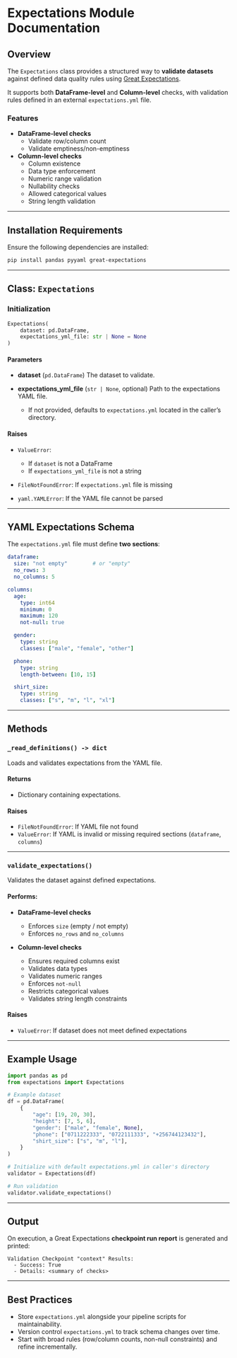 # Expectations Module Documentation

## Overview

The `Expectations` class provides a structured way to **validate datasets** against defined data quality rules using [Great Expectations](https://greatexpectations.io/).  

It supports both **DataFrame-level** and **Column-level** checks, with validation rules defined in an external `expectations.yml` file.

### Features
- **DataFrame-level checks**
  - Validate row/column count
  - Validate emptiness/non-emptiness
- **Column-level checks**
  - Column existence
  - Data type enforcement
  - Numeric range validation
  - Nullability checks
  - Allowed categorical values
  - String length validation

---

## Installation Requirements

Ensure the following dependencies are installed:

```bash
pip install pandas pyyaml great-expectations
````

---

## Class: `Expectations`

### Initialization

```python
Expectations(
    dataset: pd.DataFrame,
    expectations_yml_file: str | None = None
)
```

#### Parameters

* **dataset** (`pd.DataFrame`)
  The dataset to validate.
* **expectations\_yml\_file** (`str | None`, optional)
  Path to the expectations YAML file.

  * If not provided, defaults to `expectations.yml` located in the caller’s directory.

#### Raises

* `ValueError`:

  * If `dataset` is not a DataFrame
  * If `expectations_yml_file` is not a string
* `FileNotFoundError`:
  If `expectations.yml` file is missing
* `yaml.YAMLError`:
  If the YAML file cannot be parsed

---

## YAML Expectations Schema

The `expectations.yml` file must define **two sections**:

```yaml
dataframe:
  size: "not empty"        # or "empty"
  no_rows: 3
  no_columns: 5

columns:
  age:
    type: int64
    minimum: 0
    maximum: 120
    not-null: true

  gender:
    type: string
    classes: ["male", "female", "other"]

  phone:
    type: string
    length-between: [10, 15]

  shirt_size:
    type: string
    classes: ["s", "m", "l", "xl"]
```

---

## Methods

### `_read_definitions() -> dict`

Loads and validates expectations from the YAML file.

#### Returns

* Dictionary containing expectations.

#### Raises

* `FileNotFoundError`: If YAML file not found
* `ValueError`: If YAML is invalid or missing required sections (`dataframe`, `columns`)

---

### `validate_expectations()`

Validates the dataset against defined expectations.

#### Performs:

* **DataFrame-level checks**

  * Enforces `size` (empty / not empty)
  * Enforces `no_rows` and `no_columns`
* **Column-level checks**

  * Ensures required columns exist
  * Validates data types
  * Validates numeric ranges
  * Enforces `not-null`
  * Restricts categorical values
  * Validates string length constraints

#### Raises

* `ValueError`: If dataset does not meet defined expectations

---

## Example Usage

```python
import pandas as pd
from expectations import Expectations

# Example dataset
df = pd.DataFrame(
    {
        "age": [19, 20, 30],
        "height": [7, 5, 6],
        "gender": ["male", "female", None],
        "phone": ["0711222333", "0722111333", "+256744123432"],
        "shirt_size": ["s", "m", "l"],
    }
)

# Initialize with default expectations.yml in caller's directory
validator = Expectations(df)

# Run validation
validator.validate_expectations()
```

---

## Output

On execution, a Great Expectations **checkpoint run report** is generated and printed:

```text
Validation Checkpoint "context" Results:
  - Success: True
  - Details: <summary of checks>
```

---

## Best Practices

* Store `expectations.yml` alongside your pipeline scripts for maintainability.
* Version control `expectations.yml` to track schema changes over time.
* Start with broad rules (row/column counts, non-null constraints) and refine incrementally.
